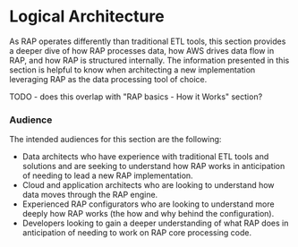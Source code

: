 # Logical Architecture

As RAP operates differently than traditional ETL tools, this section provides a deeper dive of how RAP processes data, how AWS drives data flow in RAP, and how RAP is structured internally.  The information presented in this section is helpful to know when architecting a new implementation leveraging RAP as the data processing tool of choice.

TODO - does this overlap with "RAP basics - How it Works" section?

### Audience

The intended audiences for this section are the following:

* Data architects who have experience with traditional ETL tools and solutions and are seeking to understand how RAP works in anticipation of needing to lead a new RAP implementation.
* Cloud and application architects who are looking to understand how data moves through the RAP engine.
* Experienced RAP configurators who are looking to understand more deeply how RAP works \(the how and why behind the configuration\).
* Developers looking to gain a deeper understanding of what RAP does in anticipation of needing to work on RAP core processing code.

